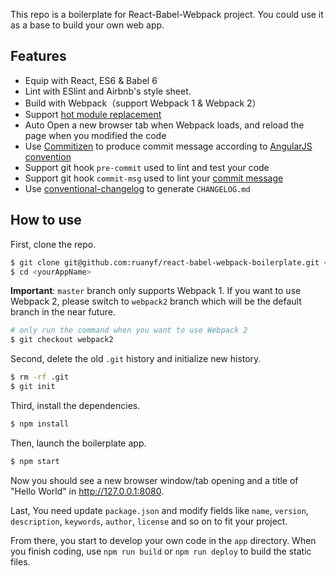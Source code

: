 This repo is a boilerplate for React-Babel-Webpack project. You could use it as a base to build your own web app.

## Features

- Equip with React, ES6 & Babel 6
- Lint with ESlint and Airbnb's style sheet.
- Build with Webpack（support Webpack 1 & Webpack 2）
- Support [hot module replacement](https://webpack.github.io/docs/hot-module-replacement.html)
- Auto Open a new browser tab when Webpack loads, and reload the page when you modified the code
- Use [Commitizen](https://github.com/commitizen/cz-cli) to produce commit message according to [AngularJS convention](https://github.com/angular/angular.js/blob/master/CONTRIBUTING.md#-git-commit-guidelines)
- Support git hook `pre-commit` used to lint and test your code
- Support git hook `commit-msg` used to lint your [commit message](https://github.com/kentcdodds/validate-commit-msg)
- Use [conventional-changelog](https://github.com/ajoslin/conventional-changelog) to generate `CHANGELOG.md`

## How to use

First, clone the repo.

```bash
$ git clone git@github.com:ruanyf/react-babel-webpack-boilerplate.git <yourAppName>
$ cd <yourAppName>
```

**Important**: `master` branch only supports Webpack 1. If you want to use Webpack 2, please switch to `webpack2` branch which will be the default branch in the near future.

```bash
# only run the command when you want to use Webpack 2
$ git checkout webpack2
```

Second, delete the old `.git` history and initialize new history.

```bash
$ rm -rf .git
$ git init
```


Third, install the dependencies.

```bash
$ npm install
```

Then, launch the boilerplate app.

```bash
$ npm start
```

Now you should see a new browser window/tab opening and a title of "Hello World" in http://127.0.0.1:8080.

Last, You need update `package.json` and modify fields like `name`, `version`, `description`, `keywords`, `author`, `license` and so on to fit your project.

From there, you start to develop your own code in the `app` directory. When you finish coding, use `npm run build` or `npm run deploy` to build the static files.
